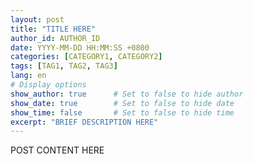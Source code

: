 ```yaml
---
layout: post
title: "TITLE HERE"
author_id: AUTHOR_ID
date: YYYY-MM-DD HH:MM:SS +0800
categories: [CATEGORY1, CATEGORY2]
tags: [TAG1, TAG2, TAG3]
lang: en
# Display options
show_author: true      # Set to false to hide author
show_date: true        # Set to false to hide date
show_time: false       # Set to false to hide time
excerpt: "BRIEF DESCRIPTION HERE"
---
```


POST CONTENT HERE